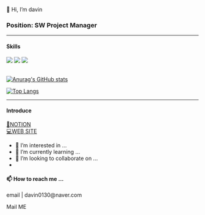 👋 Hi, I’m davin

<!---
davin0130/davin0130 is a ✨ special ✨ repository because its `README.md` (this file) appears on your GitHub profile.
You can click the Preview link to take a look at your changes.
--->

<h3>Position: SW Project Manager</h3>
<hr></hr>

<h4>Skills</h4>
<div align='left'>
    <img src="https://img.shields.io/badge/java-red?style=flat-square&logo=java&logoColor=white"/>
    <img src="https://img.shields.io/badge/Python-yellow?style=flat-square&logo=Python&logoColor=white"/>
    <img src="https://img.shields.io/badge/React(Functional)-blue?style=flat-square&logo=Java&logoColor=white"/>
</div>

<br>

[![Anurag's GitHub stats](https://github-readme-stats.vercel.app/api?username=davin0130&theme=radical)](https://github.com/anuraghazra/github-readme-stats)

[![Top Langs](https://github-readme-stats.vercel.app/api/top-langs/?username=davin0130&layout=compact)](https://github.com/anuraghazra/github-readme-stats)

<hr></hr>
<h4>Introduce</h4>
<a href="https://www.notion.so/Introduce-6261df0785c2489f8ff65c56d7faa7a3">📑NOTION</a> <br>
<a href="#">💻WEB SITE</a> <br>

- 👀 I’m interested in ...
- 🌱 I’m currently learning ...
- 💞️ I’m looking to collaborate on ...
- 

<h4>📫 How to reach me ...</h4>
<p>email | davin0130@naver.com</p>
<p>Mail ME</p>
